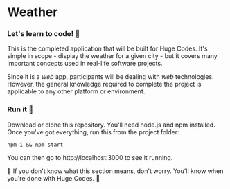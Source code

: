 # Weather

### Let's learn to code! 🚀

This is the completed application that will be built for Huge Codes. It's simple in scope - display the weather for a given city - but it covers many important concepts used in real-life software projects.

Since it is a *web* app, participants will be dealing with *web* technologies. However, the general knowledge required to complete the project is applicable to any other platform or environment.

### Run it 🏃

Download or clone this repository. You'll need node.js and npm installed. Once you've got everything, run this from the project folder:

```
npm i && npm start
```

You can then go to http://localhost:3000 to see it running.

🚨 If you don't know what this section means, don't worry. You'll know when you're done with Huge Codes. 🚨
